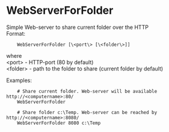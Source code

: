 ﻿# WebServerForFolder

Simple Web-server to share current folder over the HTTP  
Format:  
```shell
	WebServerForFolder [\<port\> [\<folder\>]]  
```
where  
	\<port\>   - HTTP-port (80 by default)  
	\<folder\> - path to the folder to share (current folder by default)  

Examples:
```shell
	# Share current folder. Web-server will be available http://<computername>:80/
	WebServerForFolder
```

```shell
	# Share folder c:\Temp. Web-server can be reached by http://<computername>:8080/
	WebServerForFolder 8080 c:\Temp
```
